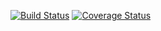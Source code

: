 [![Build Status](https://travis-ci.org/BykadorovR/AlgoGin.svg?branch=dev)](https://travis-ci.org/BykadorovR/AlgoGin)
[![Coverage Status](https://coveralls.io/repos/github/BykadorovR/AlgoGin/badge.svg?branch=dev)](https://coveralls.io/github/BykadorovR/AlgoGin?branch=dev)
